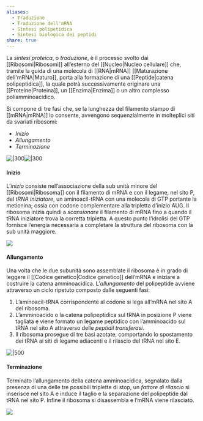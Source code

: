 ```yaml
---
aliases:
  - Traduzione
  - Traduzione dell'mRNA
  - Sintesi polipetidica
  - Sintesi biologica dei peptidi
share: true
---
```

La *sintesi proteica*, o *traduzione*, è il processo svolto dai [[Ribosomi|Ribosomi]] all’esterno del [[Nucleo|Nucleo cellulare]] che, tramite la guida di una molecola di [[RNA|mRNA]] [[Maturazione dell'mRNA|Maturo]], porta alla formazione di una [[Peptide|catena polipeptidica]], la quale potrà successivamente originare una [[Proteine|Proteina]], un [[Enzima|Enzima]] o un altro complesso poliamminoacidico.

Si compone di tre fasi che, se la lunghezza del filamento stampo di [[mRNA|mRNA]] lo consente, avvengono sequenzialmente in molteplici siti da svariati ribosomi:
- *Inizio*
- *Allungamento*
- *Terminazione*

![|300](1bde36c7ff7c052235e9a468c5b6ca0f_MD5%201.png)![|300](0b1c422e7022c86490fd4b1fab8a213a_MD5%201.png)
#### Inizio

L’*inizio* consiste nell’associazione della sub unità minore del [[Ribosomi|Ribosoma]] con il filamento di mRNA e con il legame, nel sito P, del *tRNA iniziatore*, un aminoacil-tRNA con una molecola di GTP portante la metionina; ossia con codone complementare alla tripletta d’inizio AUG.
Il ribosoma inizia quindi a *scansionare* il filamento di mRNA fino a quando il tRNA iniziatore trova la corretta tripletta. A questo punto l’idrolisi del GTP fornisce l’energia necessaria a completare la struttura del ribosoma con la sub unità maggiore.

![](c983223c14aa8034dfc69c5515ca6372_MD5%201.png)

#### Allungamento
Una volta che le due subunità sono assemblate il ribosoma è in grado di leggere il [[Codice genetico|Codice genetico]] dell’mRNA e iniziare a costruire la catena amminoacidica.
L’*allungamento* del polipeptide avviene attraverso un ciclo ripetuto composto dalle seguenti fasi:
1. L’aminoacil-tRNA corrispondente al codone si lega all’mRNA nel sito A del ribosoma.
2. L’amminoacido o la catena polipeptidica sul tRNA in posizione P viene tagliata e viene formato un legame peptidico con l’amminoacido sul tRNA nel sito A attraverso delle *peptidil transferasi*.
3. Il ribosoma prosegue di tre basi azotate, comportando lo spostamento dei tRNA ai siti di legame adiacenti e il rilascio del tRNA nel sito E.

![|500](257191078450cedaa89e790ea8fe06f8_MD5%201.png)

#### Terminazione
Terminato l’allungamento della catena amminoacidica, segnalato dalla presenza di una delle tre possibili triplette di stop, un *fattore di rilascio* si inserisce nel sito A e induce il taglio e la separazione del polipeptide dal tRNA nel sito P.
Infine il ribosoma si disassembla e l’mRNA viene rilasciato.

![](f5c58a2ab3add3aed1f30cb7a64e63e9_MD5%201.png)